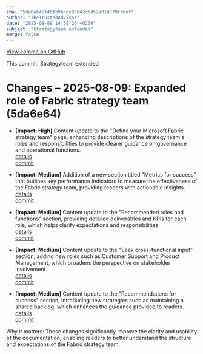 ```yaml
---
sha: "5da6e645f45fb9bcdc97b42db452a01d770fb6ef"
author: "TheTrustedAdvisor"
date: "2025-08-09 14:58:26 +0200"
subject: "Strategyteam extended"
merge: false
---
```


[View commit on GitHub](https://github.com/TheTrustedAdvisor/FabricAdoptionFramework/commit/5da6e645f45fb9bcdc97b42db452a01d770fb6ef)

This commit: Strategyteam extended

# Changes – 2025-08-09: Expanded role of Fabric strategy team (5da6e64)

- **[Impact: High]** Content update to the "Define your Microsoft Fabric strategy team" page, enhancing descriptions of the strategy team's roles and responsibilities to provide clearer guidance on governance and operational functions.  
   [details](/docs/about/changes/2025-08-09-strategyteam-extended)  
   [commit](https://github.com/TheTrustedAdvisor/FabricAdoptionFramework/commit/5da6e645f45fb9bcdc97b42db452a01d770fb6ef)  

- **[Impact: Medium]** Addition of a new section titled "Metrics for success" that outlines key performance indicators to measure the effectiveness of the Fabric strategy team, providing readers with actionable insights.  
   [details](/docs/about/changes/2025-08-09-strategyteam-extended)  
   [commit](https://github.com/TheTrustedAdvisor/FabricAdoptionFramework/commit/5da6e645f45fb9bcdc97b42db452a01d770fb6ef)  

- **[Impact: Medium]** Content update to the "Recommended roles and functions" section, providing detailed deliverables and KPIs for each role, which helps clarify expectations and responsibilities.  
   [details](/docs/about/changes/2025-08-09-strategyteam-extended)  
   [commit](https://github.com/TheTrustedAdvisor/FabricAdoptionFramework/commit/5da6e645f45fb9bcdc97b42db452a01d770fb6ef)  

- **[Impact: Medium]** Content update to the "Seek cross-functional input" section, adding new roles such as Customer Support and Product Management, which broadens the perspective on stakeholder involvement.  
   [details](/docs/about/changes/2025-08-09-strategyteam-extended)  
   [commit](https://github.com/TheTrustedAdvisor/FabricAdoptionFramework/commit/5da6e645f45fb9bcdc97b42db452a01d770fb6ef)  

- **[Impact: Medium]** Content update to the "Recommendations for success" section, introducing new strategies such as maintaining a shared backlog, which enhances the guidance provided to readers.  
   [details](/docs/about/changes/2025-08-09-strategyteam-extended)  
   [commit](https://github.com/TheTrustedAdvisor/FabricAdoptionFramework/commit/5da6e645f45fb9bcdc97b42db452a01d770fb6ef)  

Why it matters: These changes significantly improve the clarity and usability of the documentation, enabling readers to better understand the structure and expectations of the Fabric strategy team.
